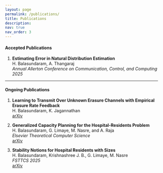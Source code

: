 ```yaml
---
layout: page
permalink: /publications/
title: Publications
description: 
nav: true
nav_order: 3
---
```


#### Accepted Publications

1. **Estimating Error in Natural Distribution Estimation**  
   H. Balasundaram, A. Thangaraj  
   *Annual Allerton Conference on Communication, Control, and Computing 2025*

---

#### Ongoing Publications

1. **Learning to Transmit Over Unknown Erasure Channels with Empirical Erasure Rate Feedback**  
   H. Balasundaram, K. Jagannathan  
   [arXiv](https://arxiv.org/abs/2507.08599)

2. **Generalized Capacity Planning for the Hospital-Residents Problem**  
   H. Balasundaram, G. Limaye, M. Nasre, and A. Raja  
   *Elsevier Theoretical Computer Science*  
   [arXiv](https://arxiv.org/abs/2503.23328)

3. **Stability Notions for Hospital Residents with Sizes**  
   H. Balasundaram, Krishnashree J. B., G. Limaye, M. Nasre  
   *FSTTCS 2025*  
   [arXiv](https://www.arxiv.org/abs/2506.03638)
